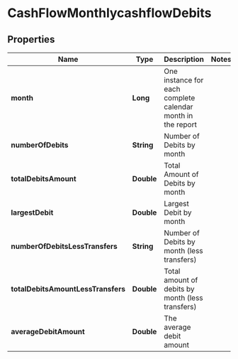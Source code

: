 

# CashFlowMonthlycashflowDebits


## Properties

| Name | Type | Description | Notes |
|------------ | ------------- | ------------- | -------------|
|**month** | **Long** | One instance for each complete calendar month in the report |  |
|**numberOfDebits** | **String** | Number of Debits by month |  |
|**totalDebitsAmount** | **Double** | Total Amount of Debits by month |  |
|**largestDebit** | **Double** | Largest Debit by month |  |
|**numberOfDebitsLessTransfers** | **String** | Number of Debits by month (less transfers) |  |
|**totalDebitsAmountLessTransfers** | **Double** | Total amount of debits by month (less transfers) |  |
|**averageDebitAmount** | **Double** | The average debit amount |  |



